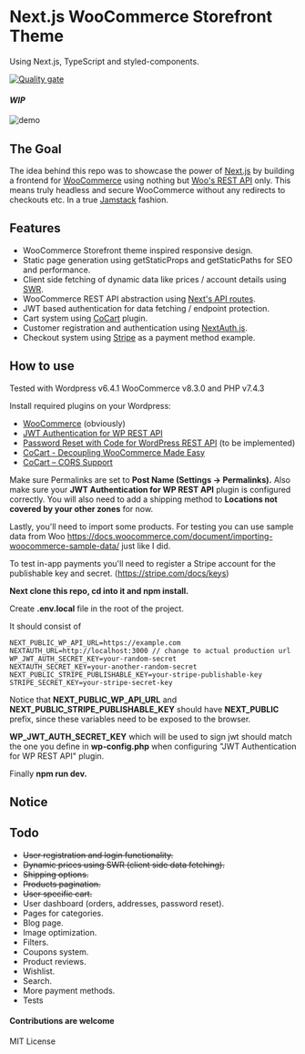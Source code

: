 # Next.js WooCommerce Storefront Theme

Using Next.js, TypeScript and styled-components.

[![Quality gate](https://sonarcloud.io/api/project_badges/quality_gate?project=Onixaz_nextjs-woocommerce-storefront)](https://sonarcloud.io/dashboard?id=Onixaz_nextjs-woocommerce-storefront)

#### _WIP_

![demo](https://github.com/Onixaz/nextjs-woocommerce-storefront/blob/main/public/demo.gif)

## The Goal

The idea behind this repo was to showcase the power of [Next.js](https://nextjs.org/) by building a frontend for [WooCommerce](https://woocommerce.com/) using nothing but [Woo's REST API](https://woocommerce.github.io/woocommerce-rest-api-docs/) only. This means truly headless and secure WooCommerce without any redirects to checkouts etc. In a true [Jamstack](https://jamstack.org/) fashion.

## Features

- WooCommerce Storefront theme inspired responsive design.
- Static page generation using getStaticProps and getStaticPaths for SEO and performance.
- Client side fetching of dynamic data like prices / account details using [SWR](https://swr.vercel.app/).
- WooCommerce REST API abstraction using [Next's API routes](https://nextjs.org/docs/api-routes/introduction).
- JWT based authentication for data fetching / endpoint protection.
- Cart system using [CoCart](https://wordpress.org/plugins/cart-rest-api-for-woocommerce) plugin.
- Customer registration and authentication using [NextAuth.js](https://next-auth.js.org/).
- Checkout system using [Stripe](https://stripe.com/) as a payment method example.

## How to use

Tested with Wordpress v6.4.1 WooCommerce v8.3.0 and PHP v7.4.3

Install required plugins on your Wordpress:

- [WooCommerce](https://wordpress.org/plugins/woocommerce/) (obviously)
- [JWT Authentication for WP REST API](https://wordpress.org/plugins/jwt-authentication-for-wp-rest-api/)
- [Password Reset with Code for WordPress REST API](https://wordpress.org/plugins/bdvs-password-reset/) (to be implemented)
- [CoCart - Decoupling WooCommerce Made Easy](https://wordpress.org/plugins/cart-rest-api-for-woocommerce)
- [CoCart – CORS Support](https://wordpress.org/plugins/cocart-cors/)

Make sure Permalinks are set to **Post Name (Settings -> Permalinks).** Also make sure your **JWT Authentication for WP REST API** plugin is configured correctly.
You will also need to add a shipping method to **Locations not covered by your other zones** for now.

Lastly, you'll need to import some products. For testing you can use sample data from Woo https://docs.woocommerce.com/document/importing-woocommerce-sample-data/ just like I did.

To test in-app payments you'll need to register a Stripe account for the publishable key and secret. (https://stripe.com/docs/keys)

**Next clone this repo, cd into it and npm install.**

Create **.env.local** file in the root of the project.

It should consist of

```
NEXT_PUBLIC_WP_API_URL=https://example.com
NEXTAUTH_URL=http://localhost:3000 // change to actual production url
WP_JWT_AUTH_SECRET_KEY=your-random-secret
NEXTAUTH_SECRET_KEY=your-another-random-secret
NEXT_PUBLIC_STRIPE_PUBLISHABLE_KEY=your-stripe-publishable-key
STRIPE_SECRET_KEY=your-stripe-secret-key

```

Notice that **NEXT_PUBLIC_WP_API_URL** and **NEXT_PUBLIC_STRIPE_PUBLISHABLE_KEY** should have **NEXT_PUBLIC** prefix, since these variables need to be exposed to the browser.

**WP_JWT_AUTH_SECRET_KEY** which will be used to sign jwt should match the one you define in **wp-config.php** when configuring "JWT Authentication for WP REST API" plugin.

Finally **npm run dev.**

## Notice

## Todo

- ~~User registration and login functionality.~~
- ~~Dynamic prices using SWR (client side data fetching).~~
- ~~Shipping options.~~
- ~~Products pagination.~~
- ~~User specific cart.~~
- User dashboard (orders, addresses, password reset).
- Pages for categories.
- Blog page.
- Image optimization.
- Filters.
- Coupons system.
- Product reviews.
- Wishlist.
- Search.
- More payment methods.
- Tests

#### Contributions are welcome

MIT License
